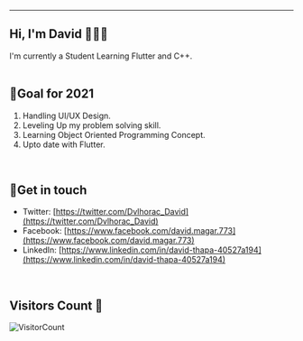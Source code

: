 ***********************************
## Hi, I'm David 👋👨‍💻

I'm currently a Student Learning Flutter and C++.
<br>
&nbsp;&nbsp;&nbsp;&nbsp;&nbsp;&nbsp;&nbsp;&nbsp;&nbsp;&nbsp;&nbsp;&nbsp;&nbsp;&nbsp;&nbsp;&nbsp;&nbsp;&nbsp;&nbsp;&nbsp;&nbsp;&nbsp;&nbsp;&nbsp;&nbsp;&nbsp;&nbsp;&nbsp;&nbsp;&nbsp;&nbsp;&nbsp;&nbsp;&nbsp;&nbsp;&nbsp;&nbsp;&nbsp;&nbsp;&nbsp;&nbsp;&nbsp;&nbsp;&nbsp;&nbsp;&nbsp;&nbsp;&nbsp;&nbsp;&nbsp;&nbsp;&nbsp;&nbsp;&nbsp;&nbsp;&nbsp;&nbsp;&nbsp;&nbsp;&nbsp;&nbsp;&nbsp;&nbsp;&nbsp;&nbsp;&nbsp;&nbsp;&nbsp;
<br>

## 🗻Goal for 2021
1. Handling UI/UX Design.
2. Leveling Up my problem solving skill.
3. Learning Object Oriented Programming Concept.
4. Upto date with Flutter.
<br>

## 💬Get in touch
- Twitter: [https://twitter.com/Dvlhorac_David](https://twitter.com/Dvlhorac_David)
- Facebook: [https://www.facebook.com/david.magar.773](https://www.facebook.com/david.magar.773)
- LinkedIn: [https://www.linkedin.com/in/david-thapa-40527a194](https://www.linkedin.com/in/david-thapa-40527a194)
<br>

## Visitors Count 🤯

![VisitorCount](https://profile-counter.glitch.me/{David-Thapa}/count.svg)

